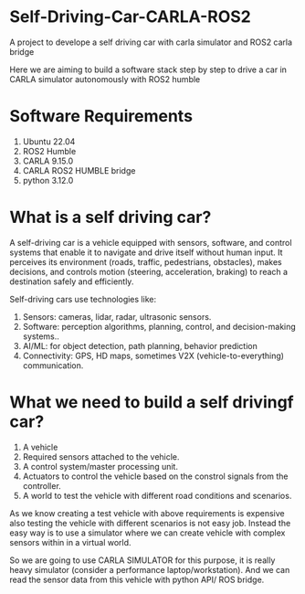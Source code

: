 # Self-Driving-Car-CARLA-ROS2
A project to develope a self driving car with carla simulator and ROS2 carla bridge

Here we are aiming to build a software stack step by step to drive a car in CARLA simulator autonomously with ROS2 humble

# Software Requirements
1. Ubuntu 22.04
2. ROS2 Humble
3. CARLA 9.15.0
4. CARLA ROS2 HUMBLE bridge
5. python 3.12.0

# What is a self driving car?

A self-driving car is a vehicle equipped with sensors, software, and control systems that enable it to navigate and drive itself without human input.
It perceives its environment (roads, traffic, pedestrians, obstacles), makes decisions, and controls motion (steering, acceleration, braking) to reach a destination safely and efficiently.

Self-driving cars use technologies like:
1. Sensors: cameras, lidar, radar, ultrasonic sensors.
2. Software: perception algorithms, planning, control, and decision-making systems..
3. AI/ML: for object detection, path planning, behavior prediction
4. Connectivity: GPS, HD maps, sometimes V2X (vehicle-to-everything) communication.


# What we  need to build a self drivingf car?
1. A vehicle
2. Required sensors attached to the vehicle.
3. A control system/master processing unit.
4. Actuators to control the vehicle based on the constrol signals from the controller.
5. A world to test the vehicle with different road conditions and scenarios.

As we know creating a test vehicle with above requirements is expensive also testing the vehicle with different scenarios is not easy job.
Instead the easy way is to use a simulator where we can create vehicle with complex sensors within in a virtual world.

So we are going to use CARLA SIMULATOR for this purpose, it is really heavy simulator (consider a performance laptop/workstation).
And we can read the sensor data from this vehicle with python API/ ROS bridge.
    
